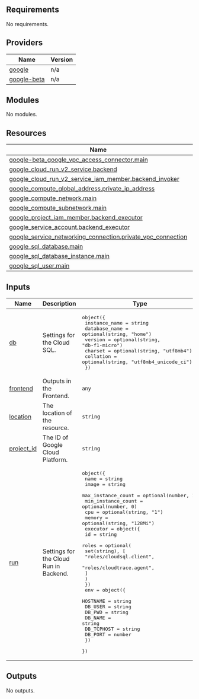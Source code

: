 <!-- BEGIN_TF_DOCS -->
## Requirements

No requirements.

## Providers

| Name | Version |
|------|---------|
| <a name="provider_google"></a> [google](#provider\_google) | n/a |
| <a name="provider_google-beta"></a> [google-beta](#provider\_google-beta) | n/a |

## Modules

No modules.

## Resources

| Name | Type |
|------|------|
| [google-beta_google_vpc_access_connector.main](https://registry.terraform.io/providers/hashicorp/google-beta/latest/docs/resources/google_vpc_access_connector) | resource |
| [google_cloud_run_v2_service.backend](https://registry.terraform.io/providers/hashicorp/google/latest/docs/resources/cloud_run_v2_service) | resource |
| [google_cloud_run_v2_service_iam_member.backend_invoker](https://registry.terraform.io/providers/hashicorp/google/latest/docs/resources/cloud_run_v2_service_iam_member) | resource |
| [google_compute_global_address.private_ip_address](https://registry.terraform.io/providers/hashicorp/google/latest/docs/resources/compute_global_address) | resource |
| [google_compute_network.main](https://registry.terraform.io/providers/hashicorp/google/latest/docs/resources/compute_network) | resource |
| [google_compute_subnetwork.main](https://registry.terraform.io/providers/hashicorp/google/latest/docs/resources/compute_subnetwork) | resource |
| [google_project_iam_member.backend_executor](https://registry.terraform.io/providers/hashicorp/google/latest/docs/resources/project_iam_member) | resource |
| [google_service_account.backend_executor](https://registry.terraform.io/providers/hashicorp/google/latest/docs/resources/service_account) | resource |
| [google_service_networking_connection.private_vpc_connection](https://registry.terraform.io/providers/hashicorp/google/latest/docs/resources/service_networking_connection) | resource |
| [google_sql_database.main](https://registry.terraform.io/providers/hashicorp/google/latest/docs/resources/sql_database) | resource |
| [google_sql_database_instance.main](https://registry.terraform.io/providers/hashicorp/google/latest/docs/resources/sql_database_instance) | resource |
| [google_sql_user.main](https://registry.terraform.io/providers/hashicorp/google/latest/docs/resources/sql_user) | resource |

## Inputs

| Name | Description | Type | Default | Required |
|------|-------------|------|---------|:--------:|
| <a name="input_db"></a> [db](#input\_db) | Settings for the Cloud SQL. | <pre>object({<br>    instance_name = string<br>    database_name = optional(string, "home")<br>    version       = optional(string, "db-f1-micro")<br>    charset       = optional(string, "utf8mb4")<br>    collation     = optional(string, "utf8mb4_unicode_ci")<br>  })</pre> | n/a | yes |
| <a name="input_frontend"></a> [frontend](#input\_frontend) | Outputs in the Frontend. | `any` | n/a | yes |
| <a name="input_location"></a> [location](#input\_location) | The location of the resource. | `string` | n/a | yes |
| <a name="input_project_id"></a> [project\_id](#input\_project\_id) | The ID of Google Cloud Platform. | `string` | n/a | yes |
| <a name="input_run"></a> [run](#input\_run) | Settings for the Cloud Run in Backend. | <pre>object({<br>    name               = string<br>    image              = string<br>    max_instance_count = optional(number, 1)<br>    min_instance_count = optional(number, 0)<br>    cpu                = optional(string, "1")<br>    memory             = optional(string, "128Mi")<br>    executor = object({<br>      id = string<br>      roles = optional(<br>        set(string), [<br>          "roles/cloudsql.client",<br>          "roles/cloudtrace.agent",<br>        ]<br>      )<br>    })<br>    env = object({<br>      HOSTNAME   = string<br>      DB_USER    = string<br>      DB_PWD     = string<br>      DB_NAME    = string<br>      DB_TCPHOST = string<br>      DB_PORT    = number<br>    })<br>  })</pre> | n/a | yes |

## Outputs

No outputs.
<!-- END_TF_DOCS -->